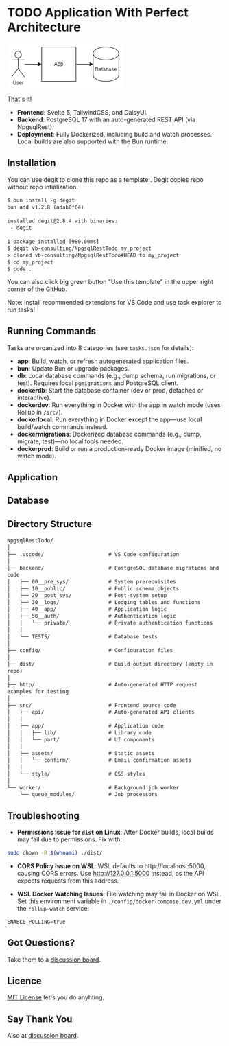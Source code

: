 # TODO Application With Perfect Architecture

![System Diagram](system-diagram.png)

That's it!

- **Frontend**: Svelte 5, TailwindCSS, and DaisyUI.
- **Backend**: PostgreSQL 17 with an auto-generated REST API (via NpgsqlRest).
- **Deployment**: Fully Dockerized, including build and watch processes. Local builds are also supported with the Bun runtime.

## Installation

You can use degit to clone this repo as a template:. Degit copies repo without repo intialization.

```console
$ bun install -g degit
bun add v1.2.8 (adab0f64)

installed degit@2.8.4 with binaries:
 - degit

1 package installed [980.00ms]
$ degit vb-consulting/NpgsqlRestTodo my_project
> cloned vb-consulting/NpgsqlRestTodo#HEAD to my_project
$ cd my_project
$ code .
```

You can also click big green button "Use this template" in the upper right corner of the GitHub.

Note: Install recommended extensions for VS Code and use task explorer to run tasks!

## Running Commands

Tasks are organized into 8 categories (see `tasks.json` for details):

- **app**: Build, watch, or refresh autogenerated application files.
- **bun**: Update Bun or upgrade packages.
- **db**: Local database commands (e.g., dump schema, run migrations, or test). Requires local `pgmigrations` and PostgreSQL client.
- **dockerdb**: Start the database container (dev or prod, detached or interactive).
- **dockerdev**: Run everything in Docker with the app in watch mode (uses Rollup in `/src/`).
- **dockerlocal**: Run everything in Docker except the app—use local build/watch commands instead.
- **dockermigrations**: Dockerized database commands (e.g., dump, migrate, test)—no local tools needed.
- **dockerprod**: Build or run a production-ready Docker image (minified, no watch mode).

## Application

## Database

## Directory Structure

```
NpgsqlRestTodo/
│
├── .vscode/                     # VS Code configuration
│
├── backend/                     # PostgreSQL database migrations and code
│   ├── 00__pre_sys/             # System prerequisites
│   ├── 10__public/              # Public schema objects
│   ├── 20__post_sys/            # Post-system setup
│   ├── 30__logs/                # Logging tables and functions
│   ├── 40__app/                 # Application logic
│   ├── 50__auth/                # Authentication logic
│   │   └── private/             # Private authentication functions
│   │
│   └── TESTS/                   # Database tests
│
├── config/                      # Configuration files
│
├── dist/                        # Build output directory (empty in repo)
│
├── http/                        # Auto-generated HTTP request examples for testing
│
├── src/                         # Frontend source code
│   ├── api/                     # Auto-generated API clients
│   │
│   ├── app/                     # Application code
│   │   ├── lib/                 # Library code
│   │   └── part/                # UI components
│   │
│   ├── assets/                  # Static assets
│   │   └── confirm/             # Email confirmation assets
│   │
│   └── style/                   # CSS styles
│
└── worker/                      # Background job worker
    └── queue_modules/           # Job processors
```


## Troubleshooting

- **Permissions Issue for `dist` on Linux**: After Docker builds, local builds may fail due to permissions. Fix with:
```bash
sudo chown -R $(whoami) ./dist/
```

- **CORS Policy Issue on WSL**: WSL defaults to http://localhost:5000, causing CORS errors. Use http://127.0.0.1:5000 instead, as the API expects requests from this address.

- **WSL Docker Watching Issues**: File watching may fail in Docker on WSL. Set this environment variable in `./config/docker-compose.dev.yml` under the `rollup-watch` service:
```
ENABLE_POLLING=true
```

## Got Questions?

Take them to a [discussion board](https://github.com/vb-consulting/NpgsqlRestTodo/discussions).

## Licence

[MIT License](https://github.com/vb-consulting/NpgsqlRestTodo/blob/master/LICENSE) let's you do anyhting.

## Say Thank You

Also at [discussion board](https://github.com/vb-consulting/NpgsqlRestTodo/discussions).